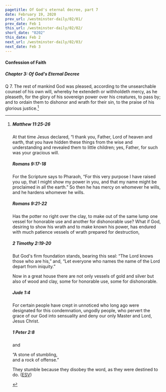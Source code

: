 ```yaml
---
pagetitle: Of God's eternal decree, part 7
date: February 19, 2020
prev_url: /westminster-daily/02/01/
prev_date: Feb 1
this_url: /westminster-daily/02/02/
short_date: "0202"
this_date: Feb 2
next_url: /westminster-daily/02/03/
next_date: Feb 3
---
```


#### Confession of Faith

##### Chapter 3: Of God's Eternal Decree

<span class="q">Q 7.</span> The rest of mankind God was pleased, according to the unsearchable counsel of his own will, whereby he extendeth or withholdeth mercy, as he pleaseth, for the glory of his sovereign power over his creatures, to pass by; and to ordain them to dishonor and wrath for their sin, to the praise of his glorious justice.[^fnref:wcf1]

[^fnref:wcf1]: <div class="esv"><h5>Matthew 11:25-26</h5> <div class="esv-text"> <p id="p40011025.10-1">At that time Jesus declared, <span class="woc">&#8220;I thank you, Father, Lord of heaven and earth, that you have hidden these things from the wise and understanding and revealed them to little children;</span> <span class="woc">yes, Father, for such was your gracious will.</span></p> </div><h5>Romans 9:17-18</h5> <div class="esv-text"><p id="p45009017.01-2">For the Scripture says to Pharaoh, &#8220;For this very purpose I have raised you up, that I might show my power in you, and that my name might be proclaimed in all the earth.&#8221; So then he has mercy on whomever he wills, and he hardens whomever he wills.</p> </div><h5>Romans 9:21-22</h5> <div class="esv-text"><p id="p45009021.01-3">Has the potter no right over the clay, to make out of the same lump one vessel for honorable use and another for dishonorable use? What if God, desiring to show his wrath and to make known his power, has endured with much patience vessels of wrath prepared for destruction,</p> </div><h5>2 Timothy 2:19-20</h5> <div class="esv-text"><p id="p55002019.01-4">But God's firm foundation stands, bearing this seal: &#8220;The Lord knows those who are his,&#8221; and, &#8220;Let everyone who names the name of the Lord depart from iniquity.&#8221;</p>  <p id="p55002020.01-4">Now in a great house there are not only vessels of gold and silver but also of wood and clay, some for honorable use, some for dishonorable.</p> </div><h5>Jude 1:4</h5> <div class="esv-text"><p id="p65001004.01-5">For certain people have crept in unnoticed who long ago were designated for this condemnation, ungodly people, who pervert the grace of our God into sensuality and deny our only Master and Lord, Jesus Christ.</p> </div><h5>1 Peter 2:8</h5> <div class="esv-text"><p class="same-paragraph" id="p60002008.01-6">and</p> <div class="block-indent"> <p class="line-group" id="p60002008.02-6">&#8220;A stone of stumbling,<br /> <span class="indent"></span>and a rock of offense.&#8221;</p> </div> <p class="same-paragraph" id="p60002008.11-6">They stumble because they disobey the word, as they were destined to do.  (<a href="http://www.esv.org" class="copyright">ESV</a>)</p> </div> </div>

